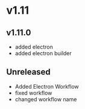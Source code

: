 # v1.11

## v1.11.0

- added electron
- added electron builder

## Unreleased

- Added Electron Workflow
- fixed workflow
- changed workflow name